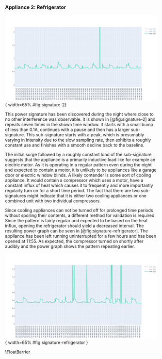 ### Appliance 2: Refrigerator

![Captured power signature 2](src/images/Refrigerator.png){ width=65% #fig:signature-2}

This power signature has been discovered during the night where close to no other interference was observable. It is shown in [@fig:signature-2] and repeats seven times in the shown time window. It starts with a small bump of less than 0.1A, continues with a pause and then has a larger sub-signature. This sub-signature starts with a peak, which is presumably varying in intensity due to the slow sampling rate, then exhibits a roughly constant use and finishes with a smooth decline back to the baseline.

The initial surge followed by a roughly constant load of the sub-signature suggests that the appliance is a primarily inductive load like for example an electric motor. As it is operating in a regular pattern even during the night and expected to contain a motor, it is unlikely to be appliances like a garage door or electric window blinds. A likely contender is some sort of cooling appliance. It would contain a compressor which uses a motor, have a constant influx of heat which causes it to frequently and more importantly regularly turn on for a short time period. The fact that there are two sub-signatures might indicate that it is either two cooling appliances or one combined unit with two individual compressors.

Since cooling appliances can not be turned off for prolonged time periods without spoiling their contents, a different method for validation is required. Since the pattern is fairly regular and expected to be based on the heat influx, opening the refrigerator should yield a decreased interval. The resulting power graph can be seen in [@fig:signature-refrigerator]. The appliance has been left running uninterrupted for a few hours and has been opened at 11:55. As expected, the compressor turned on shortly after audibly and the power graph shows the pattern repeating earlier.

![Refrigerator signature](src/images/Refrigerator-confirmation-opened.png){ width=65% #fig:signature-refrigerator }

\FloatBarrier
